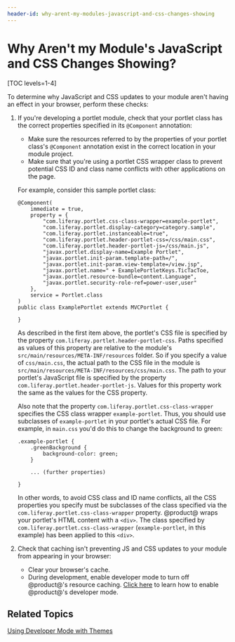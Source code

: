 ```yaml
---
header-id: why-arent-my-modules-javascript-and-css-changes-showing
---
```


# Why Aren't my Module's JavaScript and CSS Changes Showing?

[TOC levels=1-4]

To determine why JavaScript and CSS updates to your module aren't having an 
effect in your browser, perform these checks: 

1.  If you're developing a portlet module, check that your portlet class has the
    correct properties specified in its `@Component` annotation: 

    - Make sure the resources referred to by the properties of your portlet 
      class's `@Component` annotation exist in the correct location in your
      module project. 
    - Make sure that you're using a portlet CSS wrapper class to prevent 
      potential CSS ID and class name conflicts with other applications on the
      page. 

    For example, consider this sample portlet class: 

        @Component(
            immediate = true,
            property = {
                "com.liferay.portlet.css-class-wrapper=example-portlet",
                "com.liferay.portlet.display-category=category.sample",
                "com.liferay.portlet.instanceable=true",
                "com.liferay.portlet.header-portlet-css=/css/main.css",
                "com.liferay.portlet.header-portlet-js=/css/main.js",
                "javax.portlet.display-name=Example Portlet",
                "javax.portlet.init-param.template-path=/",
                "javax.portlet.init-param.view-template=/view.jsp",
                "javax.portlet.name=" + ExamplePortletKeys.TicTacToe,
                "javax.portlet.resource-bundle=content.Language",
                "javax.portlet.security-role-ref=power-user,user"
            },
            service = Portlet.class
        )
        public class ExamplePortlet extends MVCPortlet {

        }

    As described in the first item above, the portlet's CSS file is specified by
    the property `com.liferay.portlet.header-portlet-css`. Paths specified as 
    values of this property are relative to the module's 
    `src/main/resources/META-INF/resources` folder. So if you specify a value 
    of `css/main.css`, the actual path to the CSS file in the module is 
    `src/main/resources/META-INF/resources/css/main.css`. The path to your 
    portlet's JavaScript file is specified by the property 
    `com.liferay.portlet.header-portlet-js`. Values for this property work the 
    same as the values for the CSS property. 

    Also note that the property `com.liferay.portlet.css-class-wrapper` 
    specifies the CSS class wrapper `example-portlet`. Thus, you should use 
    subclasses of `example-portlet` in your portlet's actual CSS file. For 
    example, in `main.css` you'd do this to change the background to green: 

        .example-portlet {
            .greenBackground {
                background-color: green;
            }

            ... (further properties)

        }

    In other words, to avoid CSS class and ID name conflicts, all the CSS
    properties you specify must be subclasses of the class specified via the
    `com.liferay.portlet.css-class-wrapper` property. @product@ wraps your 
    portlet's HTML content with a `<div>`. The class specified by 
    `com.liferay.portlet.css-class-wrapper` (`example-portlet`, in this example)
    has been applied to this `<div>`. 

2.  Check that caching isn't preventing JS and CSS updates to your module from 
    appearing in your browser: 

    -   Clear your browser's cache.
    -   During development, enable developer mode to turn off @product@'s 
        resource caching. 
        [Click here](/docs/7-1/tutorials/-/knowledge_base/t/using-developer-mode-with-themes) 
        to learn how to enable @product@'s developer mode. 

## Related Topics

[Using Developer Mode with Themes](/docs/7-1/tutorials/-/knowledge_base/t/using-developer-mode-with-themes)
